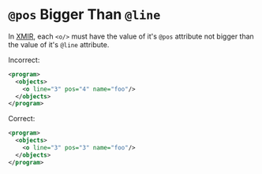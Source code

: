 # `@pos` Bigger Than `@line`

In [XMIR], each `<o/>` must have the value of it's `@pos` attribute not bigger
than the value of it's `@line` attribute.

Incorrect:

```xml
<program>
  <objects>
    <o line="3" pos="4" name="foo"/>
  </objects>
</program>
```

Correct:

```xml
<program>
  <objects>
    <o line="3" pos="3" name="foo"/>
  </objects>
</program>
```

[XMIR]: https://news.eolang.org/2022-11-25-xmir-guide.html
